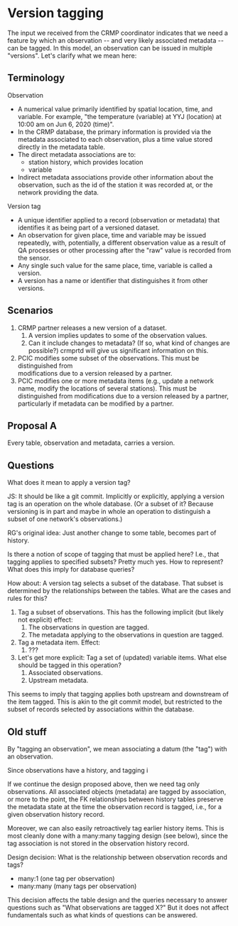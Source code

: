# Version tagging

The input we received from the CRMP coordinator indicates that we need a feature by which
an observation -- and very likely associated metadata -- can be tagged. In this model,
an observation can be issued in multiple "versions". Let's clarify what we mean here:

## Terminology

Observation
- A numerical value primarily identified by spatial location, time, and variable.
  For example, "the temperature (variable) at YYJ (location) at 10:00 am on Jun 6,
  2020 (time)".
- In the CRMP database, the primary information is provided via the metadata
  associated to each observation, plus a time value stored directly in the
  metadata table.
- The direct metadata associations are to:
    - station history, which provides location
    - variable
- Indirect metadata associations provide other information about the observation, such
  as the id of the station it was recorded at, or the network providing the data.

Version tag
- A unique identifier applied to a record (observation or metadata) that 
  identifies it as being part of a versioned dataset.
- An observation for given place, time and variable may be issued repeatedly, with,
  potentially, a different observation value as a result of QA processes or other
  processing after the "raw" value is recorded from the sensor.
- Any single such value for the same place, time, variable is called a version.
- A version has a name or identifier that distinguishes it from other versions.

## Scenarios

1. CRMP partner releases a new version of a dataset. 
   1. A version implies updates to some of the observation values. 
   2. Can it include changes to metadata? (If so, what kind of 
      changes are possible?) crmprtd will give us significant information on this.
2. PCIC modifies some subset of the observations. This must be distinguished from  
   modifications due to a version released by a partner.
3. PCIC modifies one or more metadata items (e.g., update a network name, modify the 
   locations of several stations). This must be distinguished from modifications 
   due to a version released by a partner, particularly if metadata can be modified 
   by a partner.


## Proposal A

Every table, observation and metadata, carries a version.

## Questions

What does it mean to apply a version tag?

JS: It should be like a git commit. Implicitly or explicitly, applying a version tag 
is an operation on the whole database. (Or a subset of it? Because versioning is in 
part and maybe in whole an operation to distinguish a subset of one network's 
observations.)

RG's original idea: Just another change to some table, becomes part of history.

Is there a notion of scope of tagging that must be applied here? I.e., that tagging 
applies to specified subsets? Pretty much yes. How to represent? What does this imply 
for database queries?

How about: A version tag selects a subset of the database. That subset is determined 
by the relationships between the tables. What are the cases and rules for this?

1. Tag a subset of observations. This has the following implicit (but likely not explicit)
effect:
   1. The observations in question are tagged. 
   2. The metadata applying to the observations in question are tagged.
2. Tag a metadata item. Effect:
    1. ???
2. Let's get more explicit: Tag a set of (updated) variable items. What else should 
   be tagged in this operation?
   1. Associated observations.
   2. Upstream metadata.

This seems to imply that tagging applies both upstream and downstream of the item 
tagged. This is akin to the git commit model, but restricted to the subset of records 
selected by associations within the database.




## Old stuff


By "tagging an observation", we mean associating a datum (the "tag") with an observation.

Since observations have a history, and tagging i

If we continue the design proposed above, then we need tag only observations. All
associated objects (metadata) are tagged by association, or more to the point, the FK
relationships between history tables preserve the metadata state at the time
the observation record is tagged, i.e., for a given observation history record.

Moreover, we can also easily retroactively tag earlier history items. This is most
cleanly done with a many:many tagging design (see below), since the tag association is
not stored in the observation history record.

Design decision: What is the relationship between observation records and tags?
- many:1 (one tag per observation)
- many:many (many tags per observation)

This decision affects the table design and the queries necessary to answer questions
such as "What observations are tagged X?" But it does not affect fundamentals such as
what kinds of questions can be answered.  

